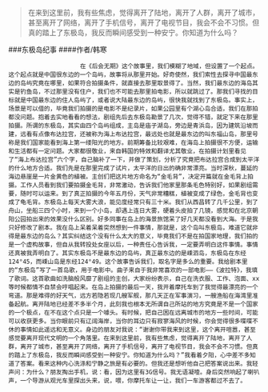 > 在来到这里前，我有些焦虑，觉得离开了陆地，离开了人群，离开了城市，甚至离开了网络，离开了手机信号，离开了电视节目，我会不会不习惯。但真的踏上了东极岛，我反而瞬间感受到一种安宁。你知道为什么吗？

###东极岛纪事
####作者/韩寒

						在《后会无期》这个故事里，我们模糊了地域，但设置了一个起点。这个起点就是中国很东边的一个岛屿，故事将从那里开始。好奇使然，我们索性去探寻中国最东边的岛屿究竟在哪里，如果符合拍摄条件，就直接去那里取景得了。当然，我们最东边的海岛其实是钓鱼岛，不过那里没有住户，我们也不可能去那里拍电影，所以就跳过了。那我们寻找的目标就是中国最东边的住人岛屿了，或者说大陆最东边的岛屿，很快我就找到了东极岛。事实上，场景是可以借的，毕竟我们拍摄的是电影不是纪录片，如果公园里有个湖心岛合适，我们在那拍都没问题。抱着去实地看看的想法，剧组先后去东极岛勘景了几次，觉得不错，就定下来在那里拍摄。所谓的东极岛，其实由四个岛屿组成，主岛是庙子湖岛，旁边是青浜岛，因为建筑沿坡而建，远看有点像布达拉宫，还被称为海上布达拉宫，最远处也就是最东边的叫东福山岛，那里号称是我们国家能看到海上第一缕阳光的地方。前期筹备比较艰难，在海岛上拍摄很不方便，运输和生活都有一定问题。大家都很敬业，来自韩国的特效和翻译尤其敬业，在拍摄计划里看见了“海上布达拉宫”六个字，自己脑补了一下，并做了策划，分析了究竟把布达拉宫合成到太平洋的什么地方合适。我们先是在那里完成了试片，太平洋的日出的确非常漂亮。当时深秋，蔓延的海边悬崖是一片金黄色的植被。主创们把这片地方命名为“金毛背”，决定开篇就在金毛背上拍摄。工作人员看到我们要拍摄金毛背，非常激动，告诉我们他家里那条毛色特别好，如果剧组需要，随时可以运来。到了真正拍摄的今年五月份，天气非常糟糕，植被变成了绿色，金毛背也变成了龟毛背。东极岛上每天大雾大浪，能见度经常只有三十米。我们从西昌转了几千公里，到了舟山，坐船三四个小时，来到一个小岛，却遇上连日大雾，硬着头皮拍了几镜，感觉和在北京朝阳公园拍出来的效果没什么区别。好多同事在岛上的海景旅馆呆了好几天都没看到大海。于是我只好修改了剧本。我在岛上呆着呆着突然想到一件事情，那就是，这个岛叫东极岛，难道它就非得是最东边的岛么？其实纠结这个没有什么太大的意义，毕竟我们不是在拍国家地理，我们拍的是一个虚构故事，但自从我转投处女座以后，一种责任心告诉我，一定要弄明白这件事情。事情还真被我弄明白了。其实东极岛不是最东边的岛屿，真正最东边的是嵊泗岛，东极岛在东经124°45，而嵊山岛是东经124°49。这个故事告诉我们，取名字是多么的重要。我给剧本里的“东极岛”写了一首岛歌，用于电影中。曲子来自于我非常喜欢的一部电影——《波拉特》，我填了歌词。这首歌曲如洗脑般风靡了剧组的主创，大家纷纷表示，自己在洗衣服、工作、泡面、xx等时候都情不自禁会哼唱起来。在岛上拍摄的最后一天，我开着摩托车到了我觉得最漂亮的一个弯道。那是难得的好天气，远方若隐若现几艘军舰，那几天正在军事演习，一艘渔船在海湾里准备起航。离开陆地已经差不多半个月，此刻我也根本无所谓自己所站的地方究竟是不是一个国家的一个极点，在不在这个点只是一个噱头。有时候，把自己困在远离城市的地方一些时间，可能可以收获更多。当你眼前只有辽阔海岸，当你的耳边只有寂寥海风的时候，你会觉得很多喋喋不休的事情如此遥远和无意义。身边的朋友对我说：“谢谢你带我来到这里，这个离开喧嚣，甚至感觉要离开现代文明的一个角落里。在来到这里前，我有些焦虑，觉得离开了陆地，离开了人群，离开了城市，甚至离开了网络，离开了手机信号，离开了电视节目，我会不会不习惯。但真的踏上了东极岛，我反而瞬间感受到一种安宁。你知道为什么吗？”我看着夕阳，心中差不多知道了答案。看来这种内心洗涤和宁静之旅是有必要的。但我还是想听他自己把答案说出来。我轻声问：为什么？朋友掏出手机，说：看，因为这里有3G信号。我无语凝噎。身后突然响起了喇叭声，一个导游从观光车里探出头来，说，喂，你摩托车让一让，我们一车游客都过不去了。			  		